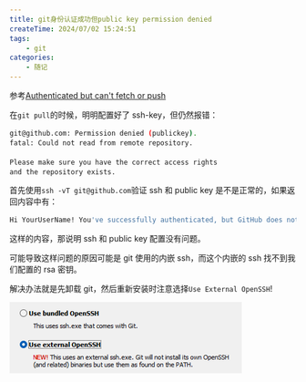 ```yaml
---
title: git身份认证成功但public key permission denied
createTime: 2024/07/02 15:24:51
tags:
    - git
categories:
    - 随记
---
```


参考[Authenticated but can't fetch or push](https://github.com/orgs/community/discussions/27456)

在`git pull`的时候，明明配置好了 ssh-key，但仍然报错：

```bash
git@github.com: Permission denied (publickey).
fatal: Could not read from remote repository.

Please make sure you have the correct access rights
and the repository exists.
```

首先使用`ssh -vT git@github.com`验证 ssh 和 public key 是不是正常的，如果返回内容中有：

```bash
Hi YourUserName! You've successfully authenticated, but GitHub does not provide shell access.
```

这样的内容，那说明 ssh 和 public key 配置没有问题。

可能导致这样问题的原因可能是 git 使用的内嵌 ssh，而这个内嵌的 ssh 找不到我们配置的 rsa 密钥。

解决办法就是先卸载 git，然后重新安装时注意选择`Use External OpenSSH`!

![external openssh](./extssh.png)
